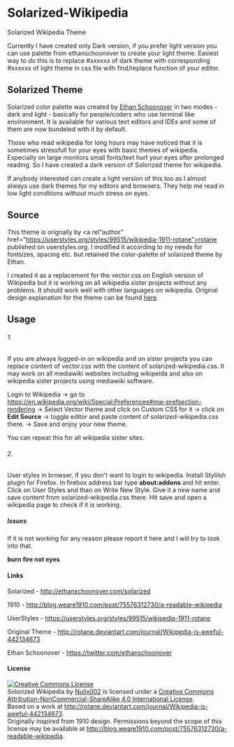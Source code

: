 # Solarized-Wikipedia
Solarized Wikipedia Theme

Currently I have created only Dark version, if you prefer light version you can use palette from ethanschoonover to create your light theme. Easiest way to do this is to replace #xxxxxx of dark theme with corresponding #xxxxxx of light theme in css file with find/replace function of your editor.

## Solarized Theme
Solarized color palette was created by <a rel="author" href="http://ethanschoonover.com/solarized">Ethan Schoonover</a> in two modes - dark and light - basically for people/coders who use terminal like environment. It is available for various text editors and IDEs and some of them are now bundeled with it by default.

Those who read wikipedia for long hours may have noticed that it is sometimes stressfull for your eyes with basic themes of wikipedia. Especially on large monitors small fonts/text hurt your eyes after prolonged reading. So I have created a dark version of Solorized theme for wikipedia.

If anybody interested can create a light version of this too as I almost always use dark themes for my editors and browsers. They help me read in low light conditions without much stress on eyes.

## Source

This theme is orignally by <a rel"author" href="https://userstyles.org/styles/99515/wikipedia-1911-rotane">rotane</a> published on userstyles.org. I modified it according to my needs for fontsizes, spacing etc. but retained the color-palette of solarized theme by Ethan. 

I created it as a replacement for the vector.css on English version of Wikipedia but it is working on all wikipedia sister projects without any problems. It should work well with other languages on wikipedia. Original design explanation for the theme can be found <a rel="author" href="http://blog.weare1910.com/post/75576312730/a-readable-wikipedia">here</a>.

## Usage

###### 1.
If you are always logged-in on wikipedia and on sister projects you can replace content of vector.css with the content of solarized-wikipedia.css. It may work on all mediawiki websites including wikipeida and also on wikipedia sister projects using mediawiki software.

Login to Wikipedia -> go to https://en.wikipedia.org/wiki/Special:Preferences#mw-prefsection-rendering -> Select Vector theme and click on Custom CSS for it -> click on <b>Edit Source</b> -> toggle editor and paste content of solarized-wikipedia.css there. -> Save and enjoy your new theme.

You can repeat this for all wikipedia sister sites.

###### 2.
User styles in browser, if you don't want to login to wikipedia. Install Stylilsh plugin for Firefox. In firebox address bar type <b>about:addons</b> and hit enter. Click on User Styles and than on Write New Style. Give it a new name and save content from solarized-wikipedia.css there. Hit save and open a wikipedia page to check if it is working.

##### Issues

If it is not working for any reason please report it here and I will try to look into that. 

<b>burn fire not eyes</b>

#### Links

Solarized - http://ethanschoonover.com/solarized

1910 - http://blog.weare1910.com/post/75576312730/a-readable-wikipedia

UserStyles - https://userstyles.org/styles/99515/wikipedia-1911-rotane

Original Theme - http://rotane.deviantart.com/journal/Wikipedia-is-aweful-442134673

Ethan Schoonover - https://twitter.com/ethanschoonover

#### License

<a rel="license" href="http://creativecommons.org/licenses/by-nc-sa/4.0/"><img alt="Creative Commons License" style="border-width:0" src="https://i.creativecommons.org/l/by-nc-sa/4.0/80x15.png" /></a><br /><span xmlns:dct="http://purl.org/dc/terms/" property="dct:title">Solorized Wikipedia</span> by <a xmlns:cc="http://creativecommons.org/ns#" href="https://github.com/nullx002" property="cc:attributionName" rel="cc:attributionURL">Nullx002</a> is licensed under a <a rel="license" href="http://creativecommons.org/licenses/by-nc-sa/4.0/">Creative Commons Attribution-NonCommercial-ShareAlike 4.0 International License</a>.<br />Based on a work at <a xmlns:dct="http://purl.org/dc/terms/" href="http://rotane.deviantart.com/journal/Wikipedia-is-aweful-442134673" rel="dct:source">http://rotane.deviantart.com/journal/Wikipedia-is-aweful-442134673</a>.<br />Originally inspired from 1910 design. Permissions beyond the scope of this license may be available at <a xmlns:cc="http://creativecommons.org/ns#" href="http://blog.weare1910.com/post/75576312730/a-readable-wikipedia" rel="cc:morePermissions">http://blog.weare1910.com/post/75576312730/a-readable-wikipedia</a>.
